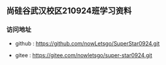 ## 尚硅谷武汉校区210924班学习资料
### 访问地址
- github : https://github.com/nowLetsgo/SuperStar0924.git

- gitee : https://gitee.com/nowletsgo/super-star0924.git